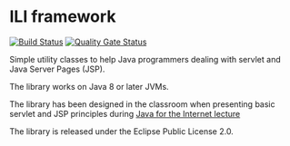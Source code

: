 # ILI framework

[![Build Status](https://travis-ci.org/danielleberre/iliframework.svg?branch=master)](https://travis-ci.org/danielleberre/iliframework) [![Quality Gate Status](https://sonarcloud.io/api/project_badges/measure?project=dlb%3Ailiframework&metric=alert_status)](https://sonarcloud.io/dashboard?id=dlb%3Ailiframework)

Simple utility classes to help Java programmers dealing with
servlet and Java Server Pages (JSP).

The library works on Java 8 or later JVMs.

The library has been designed in the classroom when presenting
basic servlet and JSP principles during [Java for the Internet lecture](http://informatique.univ-artois.fr/master/) 

The library is released under the Eclipse Public License 2.0.

